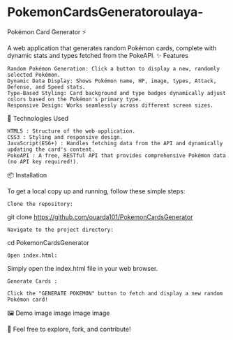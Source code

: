 # PokemonCardsGeneratoroulaya-
Pokémon Card Generator ⚡

A web application that generates random Pokémon cards, complete with dynamic stats and types fetched from the PokeAPI.
✨ Features

    Random Pokémon Generation: Click a button to display a new, randomly selected Pokémon.
    Dynamic Data Display: Shows Pokémon name, HP, image, types, Attack, Defense, and Speed stats.
    Type-Based Styling: Card background and type badges dynamically adjust colors based on the Pokémon's primary type.
    Responsive Design: Works seamlessly across different screen sizes.

🚀 Technologies Used

    HTML5 : Structure of the web application.
    CSS3 : Styling and responsive design.
    JavaScript(ES6+) : Handles fetching data from the API and dynamically updating the card's content.
    PokeAPI : A free, RESTful API that provides comprehensive Pokémon data (no API key required!).

📦 Installation

To get a local copy up and running, follow these simple steps:

    Clone the repository:

git clone https://github.com/ouarda101/PokemonCardsGenerator

    Navigate to the project directory:

cd PokemonCardsGenerator

    Open index.html:

Simply open the index.html file in your web browser.

    Generate Cards :

    Click the "GENERATE POKEMON" button to fetch and display a new random Pokémon card!

🖼️ Demo
image image image image

📄 Feel free to explore, fork, and contribute!
